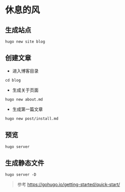 #  休息的风

## 生成站点

```
hugo new site blog
```

## 创建文章

- 进入博客目录

```
cd blog
```
- 生成关于页面

```
hugo new about.md
```

- 生成第一篇文章

```
hugo new post/install.md
```

## 预览

```
hugo server
```

## 生成静态文件

```
hugo server -D
```

> 参考 https://gohugo.io/getting-started/quick-start/